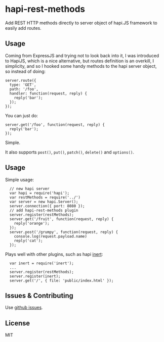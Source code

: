 # hapi-rest-methods
Add REST HTTP methods directly to server object of hapi.JS framework to easily add routes.

## Usage
Coming from ExpressJS and trying not to look back into it, I was introduced to HapiJS, which is a nice alternative, but routes definition is an overkill, I simplicity, and so I hooked some handy methods to the hapi server object, so instead of doing:

```
server.route({
  type: 'GET',
  path: '/foo',
  handler: function(request, reply) {
    reply('bar');
  });
});
```

You can just do:

```
server.get('/foo', function(request, reply) {
  reply('bar');
});
```

Simple.

It also supports `post()`, `put()`, `patch()`, `delete()` and `options()`.


## Usage

Simple usage:
```
  // new hapi server
  var hapi = require('hapi');
  var restMethods = require('../')
  var server = new hapi.Server();
  server.connection({ port: 8080 });
  // add hapi-rest-methods plugin
  server.register(restMethods);
  server.get('/fruit', function(request, reply) {
    reply('orange');
  });
  server.post('/grumpy', function(request, reply) {
    console.log(request.payload.name)
    reply('cat');
  });
```

Plays well with other plugins, such as hapi [inert](https://github.com/hapijs/inert):
```
  var inert = require('inert');
  ...
  server.register(restMethods);
  server.register(inert);
  server.get('/', { file: 'public/index.html' });
```

## Issues & Contributing

Use [github issues](https://github.com/daraosn/hapi-rest-methods/issues).

## License

MIT